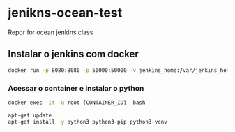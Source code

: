 # jenikns-ocean-test
Repor for ocean jenkins class


## Instalar o jenkins com docker 

```bash
docker run -p 8080:8080 -p 50000:50000 -v jenkins_home:/var/jenkins_home jenkins/jenkins:lts-jdk11
```


### Acessar o container e instalar o python
 ```bash
 docker exec -it -u root {CONTAINER_ID}  bash
```

 ```bash
 apt-get update
 apt-get install -y python3 python3-pip python3-venv
```
